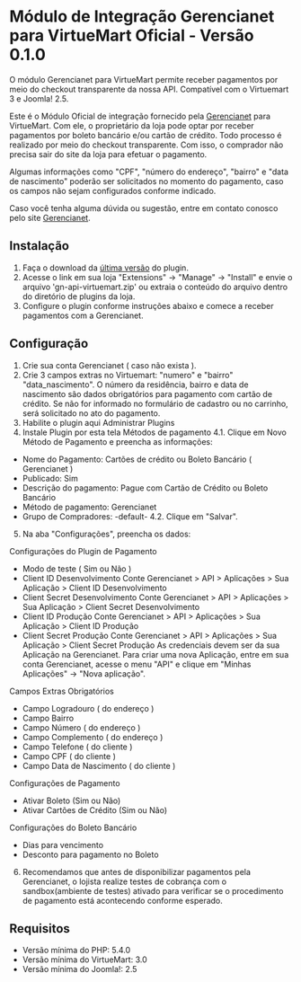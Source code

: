 # Módulo de Integração Gerencianet para VirtueMart Oficial - Versão 0.1.0 #

O módulo Gerencianet para VirtueMart permite receber pagamentos por meio do checkout transparente da nossa API.
Compatível com o Virtuemart 3 e Joomla! 2.5.

Este é o Módulo Oficial de integração fornecido pela [Gerencianet](https://gerencianet.com.br/) para VirtueMart. Com ele, o proprietário da loja pode optar por receber pagamentos por boleto bancário e/ou cartão de crédito. Todo processo é realizado por meio do checkout transparente. Com isso, o comprador não precisa sair do site da loja para efetuar o pagamento.

Algumas informações como "CPF", "número do endereço", "bairro" e "data de nascimento" poderão ser solicitados no momento do pagamento, caso os campos não sejam configurados conforme indicado.

Caso você tenha alguma dúvida ou sugestão, entre em contato conosco pelo site [Gerencianet](https://gerencianet.com.br/).

## Instalação

1. Faça o download da [última versão](auto/) do plugin.
2. Acesse o link em sua loja "Extensions" -> "Manage" -> "Install" e envie o arquivo 'gn-api-virtuemart.zip' ou extraia o conteúdo do arquivo dentro do diretório de plugins da loja.
3. Configure o plugin conforme instruções abaixo e comece a receber pagamentos com a Gerencianet.

## Configuração

1. Crie sua conta Gerencianet ( caso não exista ).
2. Crie 3 campos extras no Virtuemart: "numero" e "bairro" "data_nascimento". O número da residência, bairro e data de nascimento são dados obrigatórios para pagamento com cartão de crédito. Se não for informado no formulário de cadastro ou no carrinho, será solicitado no ato do pagamento.
3. Habilite o plugin aqui Administrar Plugins
4. Instale Plugin por esta tela Métodos de pagamento
4.1. Clique em Novo Método de Pagamento e preencha as informações:
* Nome do Pagamento: Cartões de crédito ou Boleto Bancário ( Gerencianet )
* Publicado: Sim
* Descrição do pagamento: Pague com Cartão de Crédito ou Boleto Bancário
* Método de pagamento: Gerencianet
* Grupo de Compradores: -default-
4.2. Clique em "Salvar".
5. Na aba "Configurações", preencha os dados:

Configurações do Plugin de Pagamento
* Modo de teste ( Sim ou Não )
* Client ID Desenvolvimento Conte Gerencianet > API > Aplicações > Sua Aplicação > Client ID Desenvolvimento
* Client Secret Desenvolvimento Conte Gerencianet > API > Aplicações > Sua Aplicação > Client Secret Desenvolvimento
* Client ID Produção Conte Gerencianet > API > Aplicações > Sua Aplicação > Client ID Produção
* Client Secret Produção Conte Gerencianet > API > Aplicações > Sua Aplicação > Client Secret Produção
As credenciais devem ser da sua Aplicação na Gerencianet. Para criar uma nova Aplicação, entre em sua conta Gerencianet, acesse o menu "API" e clique em "Minhas Aplicações" -> "Nova aplicação".

Campos Extras Obrigatórios
* Campo Logradouro ( do endereço )
* Campo Bairro
* Campo Número ( do endereço )
* Campo Complemento ( do endereço )
* Campo Telefone ( do cliente )
* Campo CPF ( do cliente )
* Campo Data de Nascimento ( do cliente )

Configurações de Pagamento
* Ativar Boleto (Sim ou Não)
* Ativar Cartões de Crédito (Sim ou Não)

Configurações do Boleto Bancário
* Dias para vencimento
* Desconto para pagamento no Boleto

6. Recomendamos que antes de disponibilizar pagamentos pela Gerencianet, o lojista realize testes de cobrança com o sandbox(ambiente de testes) ativado para verificar se o procedimento de pagamento está acontecendo conforme esperado.


## Requisitos

* Versão mínima do PHP: 5.4.0
* Versão mínima do VirtueMart: 3.0
* Versão mínima do Joomla!: 2.5
